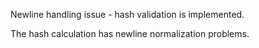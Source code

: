 Newline handling issue - hash validation is implemented.

The hash calculation has newline normalization problems.
